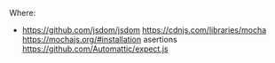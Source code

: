 
Where:
 * https://github.com/jsdom/jsdom
 https://cdnjs.com/libraries/mocha
 https://mochajs.org/#installation asertions
 https://github.com/Automattic/expect.js
